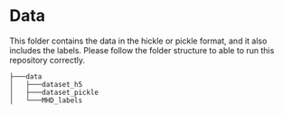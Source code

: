 # Data

This folder contains the data in the hickle or pickle format, and it also includes the labels. Please follow the folder structure to able to run this repository correctly.


```text
├───data
│   ├───dataset_h5
│   ├───dataset_pickle
│   └───MHD_labels
```